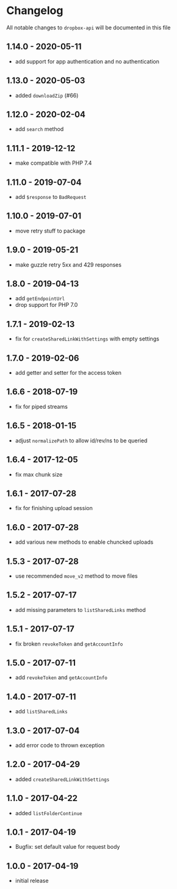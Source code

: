 # Changelog

All notable changes to `dropbox-api` will be documented in this file

## 1.14.0 - 2020-05-11

- add support for app authentication and no authentication

## 1.13.0 - 2020-05-03

- added `downloadZip` (#66)

## 1.12.0 - 2020-02-04

- add `search` method

## 1.11.1 - 2019-12-12

- make compatible with PHP 7.4

## 1.11.0 - 2019-07-04

- add `$response` to `BadRequest`

## 1.10.0 - 2019-07-01

- move retry stuff to package

## 1.9.0 - 2019-05-21

- make guzzle retry 5xx and 429 responses

## 1.8.0 - 2019-04-13

- add `getEndpointUrl`
- drop support for PHP 7.0

## 1.7.1 - 2019-02-13

- fix for `createSharedLinkWithSettings` with empty settings

## 1.7.0 - 2019-02-06

- add getter and setter for the access token

## 1.6.6 - 2018-07-19

- fix for piped streams

## 1.6.5 - 2018-01-15

- adjust `normalizePath` to allow id/rev/ns to be queried

## 1.6.4 - 2017-12-05

- fix max chunk size

## 1.6.1 - 2017-07-28

- fix for finishing upload session

## 1.6.0 - 2017-07-28

- add various new methods to enable chuncked uploads

## 1.5.3 - 2017-07-28

- use recommended `move_v2` method to move files

## 1.5.2 - 2017-07-17

- add missing parameters to `listSharedLinks` method

## 1.5.1 - 2017-07-17

- fix broken `revokeToken` and `getAccountInfo`

## 1.5.0 - 2017-07-11

- add `revokeToken` and `getAccountInfo`

## 1.4.0 - 2017-07-11

- add `listSharedLinks`

## 1.3.0 - 2017-07-04

- add error code to thrown exception

## 1.2.0 - 2017-04-29

- added `createSharedLinkWithSettings`

## 1.1.0 - 2017-04-22

- added `listFolderContinue`

## 1.0.1 - 2017-04-19

- Bugfix: set default value for request body

## 1.0.0 - 2017-04-19

- initial release
